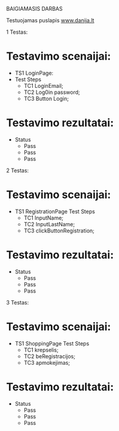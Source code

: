 BAIGIAMASIS DARBAS

Testuojamas puslapis www.danija.lt

1 Testas:

# Testavimo scenaijai:

* TS1 LoginPage:
* Test Steps
  * TC1 LoginEmail;
  * TC2 Log0in password;
  * TC3 Button Login;

# Testavimo rezultatai:
* Status
  * Pass
  * Pass
  * Pass


2 Testas:

# Testavimo scenaijai:

* TS1 RegistrationPage
  Test Steps
  * TC1 InputName;
  * TC2 InputLastName;
  * TC3 clickButtonRegistration;

# Testavimo rezultatai:
* Status
  * Pass
  * Pass
  * Pass

3 Testas:
# Testavimo scenaijai:

* TS1 ShoppingPage
  Test Steps
  * TC1 krepselis;
  * TC2 beRegistracijos;
  * TC3 apmokejimas;

# Testavimo rezultatai:
* Status
  * Pass
  * Pass
  * Pass

